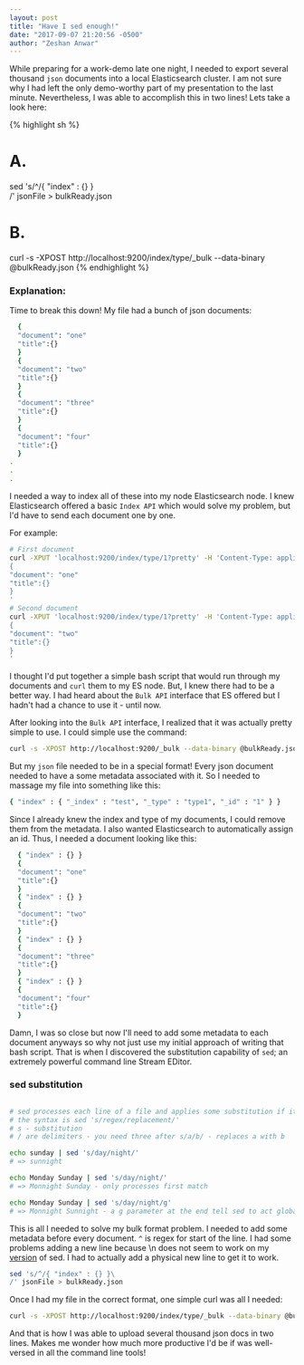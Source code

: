 ```yaml
---
layout: post
title: "Have I sed enough!"
date: "2017-09-07 21:20:56 -0500"
author: "Zeshan Anwar"
---
```


While preparing for a work-demo late one night, I needed to export several thousand `json` documents into a local Elasticsearch cluster. I am not sure why I had left the only demo-worthy part of my presentation to the last minute. Nevertheless, I was able to accomplish this in two lines! Lets take a look here:

{% highlight sh %}
# A.
sed 's/^/{ "index" : {} }\
/' jsonFile > bulkReady.json

# B.
curl -s -XPOST http://localhost:9200/index/type/_bulk --data-binary @bulkReady.json
{% endhighlight %}

### Explanation:

Time to break this down! My file had a bunch of json documents:
```bash
  {
  "document": "one"
  "title":{}
  }
  {
  "document": "two"
  "title":{}
  }
  {
  "document": "three"
  "title":{}
  }
  {
  "document": "four"
  "title":{}
  }
.
.
.

```

I needed a way to index all of these into my node Elasticsearch node. I knew Elasticsearch offered a basic `Index API` which would solve my problem, but I'd have to send each document one by one.

For example:
```bash
# First document
curl -XPUT 'localhost:9200/index/type/1?pretty' -H 'Content-Type: application/json' -d'
{
"document": "one"
"title":{}
}
'
# Second document
curl -XPUT 'localhost:9200/index/type/1?pretty' -H 'Content-Type: application/json' -d'
{
"document": "two"
"title":{}
}
'
```
I thought I'd put together a simple bash script that would run through my documents and `curl` them to my ES node. But, I knew there had to be a better way. I had heard about the `Bulk API` interface that ES offered but I hadn't had a chance to use it - until now.

After looking into the `Bulk API` interface, I realized that it was actually pretty simple to use. I could simple use the command:

```bash
curl -s -XPOST http://localhost:9200/_bulk --data-binary @bulkReady.json
```

But my `json` file needed to be in a special format! Every json document needed to have a some metadata associated with it. So I needed to massage my file into something like this:

```bash
{ "index" : { "_index" : "test", "_type" : "type1", "_id" : "1" } }
```

Since I already knew the index and type of my documents, I could remove them from the metadata. I also wanted Elasticsearch to automatically assign an id. Thus, I needed a document looking like this:


```bash
  { "index" : {} }
  {
  "document": "one"
  "title":{}
  }
  { "index" : {} }
  {
  "document": "two"
  "title":{}
  }
  { "index" : {} }
  {
  "document": "three"
  "title":{}
  }
  { "index" : {} }
  {
  "document": "four"
  "title":{}
  }
```

Damn, I was so close but now I'll need to add some metadata to each document anyways so why not just use my initial approach of writing that bash script. That is when I discovered the substitution capability of `sed`; an extremely powerful command line Stream EDitor.

### sed substitution

```bash

# sed processes each line of a file and applies some substitution if it matches a regex
# the syntax is sed 's/regex/replacement/'
# s - substitution
# / are delimiters - you need three after s/a/b/ - replaces a with b

echo sunday | sed 's/day/night/'
# => sunnight

echo Monday Sunday | sed 's/day/night/'
# => Monnight Sunday - only processes first match

echo Monday Sunday | sed 's/day/night/g'
# => Monnight Sunnight - a g parameter at the end tell sed to act globally

```


This is all I needed to solve my bulk format problem. I needed to add some metadata before every document. `^` is regex for start of the line. I had some problems adding a new line because \n does not seem to work on my [version][2] of sed. I had to actually add a physical new line to get it to work.

```bash
sed 's/^/{ "index" : {} }\
/' jsonFile > bulkReady.json
```

Once I had my file in the correct format, one simple curl was all I needed:

```bash
curl -s -XPOST http://localhost:9200/index/type/_bulk --data-binary @bulkReady.json
```


And that is how I was able to upload several thousand json docs in two lines. Makes me wonder how much more productive I'd be if was well-versed in all the command line tools!

[1]:http://www.grymoire.com/Unix/Sed.html
[2]:http://sed.sourceforge.net/sedfaq4.html
